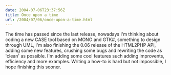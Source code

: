 ```yaml
---
date: 2004-07-06T23:37:56Z
title: Once upon a time
url: /2004/07/06/once-upon-a-time.html
---
```


<div style="clear:both;"></div>
<p>The time has passed since the last release, nowadays I'm thinking about coding a new CASE tool based on MONO and GTK#, something to design through UML, I'm also finishing the 0.06 release of the HTML2PHP API, adding some new features, crushing some bugs and rewriting the code as 'clean' as possible. I'm adding some cool features such adding improvents, efficiency and more examples. Writing a how-to is hard but not impossible, I hope finishing this sooner.
<div style="clear:both; padding-bottom: 0.25em;"></div>
